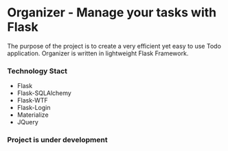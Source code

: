 # Organizer - Manage your tasks with Flask

The purpose of the project is to create a very efficient yet easy to use Todo application.
Organizer is written in lightweight Flask Framework.

### Technology Stact
* Flask
* Flask-SQLAlchemy
* Flask-WTF
* Flask-Login
* Materialize
* JQuery

### Project is under development